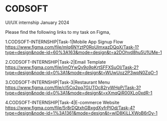 # CODSOFT
UI/UX internship January 2024

Please find the following links to my task on Figma,

1.CODSOFT-INTERNSHIP|Task-1|Mobile App Signup Flow
https://www.figma.com/file/mIq6NYztP0RoUImxazDQqX/Task-1?type=design&node-id=60%3A163&mode=design&t=a2DOhvd8hu5U1UMe-1

2.CODSOFT-INTERNSHIP|Task-2|Email Template
https://www.figma.com/file/jmOYwQy9o9pKrtSFFXSuOI/Task-2?type=design&node-id=0%3A1&mode=design&t=WUwUoz2P3wpN0ZqO-1

3.CODSOFT-INTERNSHIP|Task-3|Restaurant Menu
https://www.figma.com/file/cI5Cq2pq7GUTOc82ryWHpP/Task-3?type=design&node-id=0%3A1&mode=design&t=xXmqQiR00XLo0xdR-1

4.CODSOFT-INTERNSHIP|Task-4|E-commerce Website
https://www.figma.com/file/5r8rDQtxhGBxgdXyfrPlOd/Task-4?type=design&node-id=1%3A1361&mode=design&t=wlD8KiLLXWoB6rDy-1

